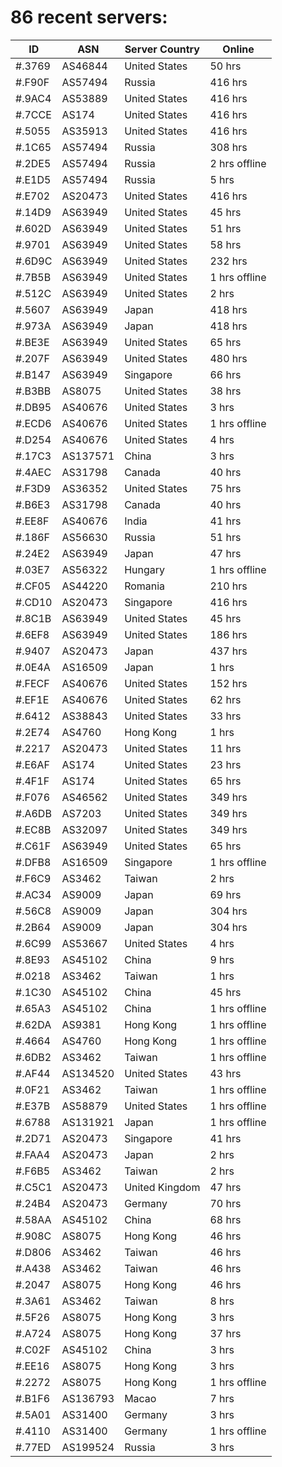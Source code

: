 # 86 recent servers:

| ID | ASN | Server Country | Online |
| ------ | ------ | ------ | ------ |
| #.3769 | AS46844 | United States | 50 hrs |
| #.F90F | AS57494 | Russia | 416 hrs |
| #.9AC4 | AS53889 | United States | 416 hrs |
| #.7CCE | AS174 | United States | 416 hrs |
| #.5055 | AS35913 | United States | 416 hrs |
| #.1C65 | AS57494 | Russia | 308 hrs |
| #.2DE5 | AS57494 | Russia | 2 hrs offline |
| #.E1D5 | AS57494 | Russia | 5 hrs |
| #.E702 | AS20473 | United States | 416 hrs |
| #.14D9 | AS63949 | United States | 45 hrs |
| #.602D | AS63949 | United States | 51 hrs |
| #.9701 | AS63949 | United States | 58 hrs |
| #.6D9C | AS63949 | United States | 232 hrs |
| #.7B5B | AS63949 | United States | 1 hrs offline |
| #.512C | AS63949 | United States | 2 hrs |
| #.5607 | AS63949 | Japan | 418 hrs |
| #.973A | AS63949 | Japan | 418 hrs |
| #.BE3E | AS63949 | United States | 65 hrs |
| #.207F | AS63949 | United States | 480 hrs |
| #.B147 | AS63949 | Singapore | 66 hrs |
| #.B3BB | AS8075 | United States | 38 hrs |
| #.DB95 | AS40676 | United States | 3 hrs |
| #.ECD6 | AS40676 | United States | 1 hrs offline |
| #.D254 | AS40676 | United States | 4 hrs |
| #.17C3 | AS137571 | China | 3 hrs |
| #.4AEC | AS31798 | Canada | 40 hrs |
| #.F3D9 | AS36352 | United States | 75 hrs |
| #.B6E3 | AS31798 | Canada | 40 hrs |
| #.EE8F | AS40676 | India | 41 hrs |
| #.186F | AS56630 | Russia | 51 hrs |
| #.24E2 | AS63949 | Japan | 47 hrs |
| #.03E7 | AS56322 | Hungary | 1 hrs offline |
| #.CF05 | AS44220 | Romania | 210 hrs |
| #.CD10 | AS20473 | Singapore | 416 hrs |
| #.8C1B | AS63949 | United States | 45 hrs |
| #.6EF8 | AS63949 | United States | 186 hrs |
| #.9407 | AS20473 | Japan | 437 hrs |
| #.0E4A | AS16509 | Japan | 1 hrs |
| #.FECF | AS40676 | United States | 152 hrs |
| #.EF1E | AS40676 | United States | 62 hrs |
| #.6412 | AS38843 | United States | 33 hrs |
| #.2E74 | AS4760 | Hong Kong | 1 hrs |
| #.2217 | AS20473 | United States | 11 hrs |
| #.E6AF | AS174 | United States | 23 hrs |
| #.4F1F | AS174 | United States | 65 hrs |
| #.F076 | AS46562 | United States | 349 hrs |
| #.A6DB | AS7203 | United States | 349 hrs |
| #.EC8B | AS32097 | United States | 349 hrs |
| #.C61F | AS63949 | United States | 65 hrs |
| #.DFB8 | AS16509 | Singapore | 1 hrs offline |
| #.F6C9 | AS3462 | Taiwan | 2 hrs |
| #.AC34 | AS9009 | Japan | 69 hrs |
| #.56C8 | AS9009 | Japan | 304 hrs |
| #.2B64 | AS9009 | Japan | 304 hrs |
| #.6C99 | AS53667 | United States | 4 hrs |
| #.8E93 | AS45102 | China | 9 hrs |
| #.0218 | AS3462 | Taiwan | 1 hrs |
| #.1C30 | AS45102 | China | 45 hrs |
| #.65A3 | AS45102 | China | 1 hrs offline |
| #.62DA | AS9381 | Hong Kong | 1 hrs offline |
| #.4664 | AS4760 | Hong Kong | 1 hrs offline |
| #.6DB2 | AS3462 | Taiwan | 1 hrs offline |
| #.AF44 | AS134520 | United States | 43 hrs |
| #.0F21 | AS3462 | Taiwan | 1 hrs offline |
| #.E37B | AS58879 | United States | 1 hrs offline |
| #.6788 | AS131921 | Japan | 1 hrs offline |
| #.2D71 | AS20473 | Singapore | 41 hrs |
| #.FAA4 | AS20473 | Japan | 2 hrs |
| #.F6B5 | AS3462 | Taiwan | 2 hrs |
| #.C5C1 | AS20473 | United Kingdom | 47 hrs |
| #.24B4 | AS20473 | Germany | 70 hrs |
| #.58AA | AS45102 | China | 68 hrs |
| #.908C | AS8075 | Hong Kong | 46 hrs |
| #.D806 | AS3462 | Taiwan | 46 hrs |
| #.A438 | AS3462 | Taiwan | 46 hrs |
| #.2047 | AS8075 | Hong Kong | 46 hrs |
| #.3A61 | AS3462 | Taiwan | 8 hrs |
| #.5F26 | AS8075 | Hong Kong | 3 hrs |
| #.A724 | AS8075 | Hong Kong | 37 hrs |
| #.C02F | AS45102 | China | 3 hrs |
| #.EE16 | AS8075 | Hong Kong | 3 hrs |
| #.2272 | AS8075 | Hong Kong | 1 hrs offline |
| #.B1F6 | AS136793 | Macao | 7 hrs |
| #.5A01 | AS31400 | Germany | 3 hrs |
| #.4110 | AS31400 | Germany | 1 hrs offline |
| #.77ED | AS199524 | Russia | 3 hrs |

